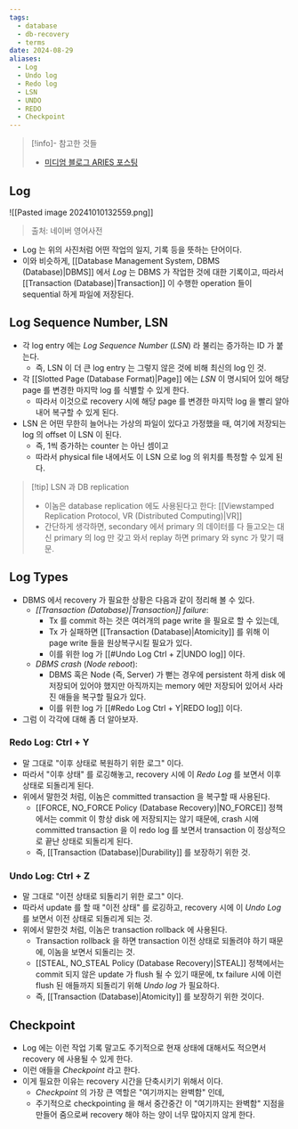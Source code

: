 ```yaml
---
tags:
  - database
  - db-recovery
  - terms
date: 2024-08-29
aliases:
  - Log
  - Undo log
  - Redo log
  - LSN
  - UNDO
  - REDO
  - Checkpoint
---
```

> [!info]- 참고한 것들
> - [미디엄 블로그 ARIES 포스팅](https://medium.com/@vikas.singh_67409/algorithms-for-recovery-and-isolation-exploiting-semantics-aries-d904765fb9b8)

## Log

![[Pasted image 20241010132559.png]]
> 출처: 네이버 영어사전

- Log 는 위의 사진처럼 어떤 작업의 일지, 기록 등을 뜻하는 단어이다.
- 이와 비슷하게, [[Database Management System, DBMS (Database)|DBMS]] 에서 *Log* 는 DBMS 가 작업한 것에 대한 기록이고, 따라서 [[Transaction (Database)|Transaction]] 이 수행한 operation 들이 sequential 하게 파일에 저장된다.

## Log Sequence Number, LSN

- 각 log entry 에는 *Log Sequence Number* (*LSN*) 라 불리는 증가하는 ID 가 붙는다.
	- 즉, LSN 이 더 큰 log entry 는 그렇지 않은 것에 비해 최신의 log 인 것.
- 각 [[Slotted Page (Database Format)|Page]] 에는 *LSN* 이 명시되어 있어 해당 page 를 변경한 마지막 log 를 식별할 수 있게 한다.
	- 따라서 이것으로 recovery 시에 해당 page 를 변경한 마지막 log 을 빨리 알아내어 복구할 수 있게 된다.
- LSN 은 어떤 무한히 늘어나는 가상의 파일이 있다고 가정했을 때, 여기에 저장되는 log 의 offset 이 LSN 이 된다.
	- 즉, 1씩 증가하는 counter 는 아닌 셈이고
	- 따라서 physical file 내에서도 이 LSN 으로 log 의 위치를 특정할 수 있게 된다.

> [!tip] LSN 과 DB replication
> - 이놈은 database replication 에도 사용된다고 한다: [[Viewstamped Replication Protocol, VR (Distributed Computing)|VR]]
> - 간단하게 생각하면, secondary 에서 primary 의 데이터를 다 들고오는 대신 primary 의 log 만 갖고 와서 replay 하면 primary 와 sync 가 맞기 때문.

## Log Types

- DBMS 에서 recovery 가 필요한 상황은 다음과 같이 정리해 볼 수 있다.
	- *[[Transaction (Database)|Transaction]] failure*:
		- Tx 를 commit 하는 것은 여러개의 page write 을 필요로 할 수 있는데,
		- Tx 가 실패하면 [[Transaction (Database)|Atomicity]] 를 위해 이 page write 들을 원상복구시킬 필요가 있다.
		- 이를 위한 log 가 [[#Undo Log Ctrl + Z|UNDO log]] 이다.
	- *DBMS crash* (*Node reboot*):
		- DBMS 혹은 Node (즉, Server) 가 뻗는 경우에 persistent 하게 disk 에 저장되어 있어야 했지만 아직까지는 memory 에만 저장되어 있어서 사라진 애들을 복구할 필요가 있다.
		- 이를 위한 log 가 [[#Redo Log Ctrl + Y|REDO log]] 이다.
- 그럼 이 각각에 대해 좀 더 알아보자.

### Redo Log: Ctrl + Y

- 말 그대로 "이후 상태로 복원하기 위한 로그" 이다.
- 따라서 "이후 상태" 를 로깅해놓고, recovery 시에 이 *Redo Log* 를 보면서 이후 상태로 되돌리게 된다.
- 위에서 말한것 처럼, 이놈은 committed transaction 을 복구할 때 사용된다.
	- [[FORCE, NO_FORCE Policy (Database Recovery)|NO_FORCE]] 정책에서는 commit 이 항상 disk 에 저장되지는 않기 때문에, crash 시에 committed transaction 을 이 redo log 를 보면서 transaction 이 정상적으로 끝난 상태로 되돌리게 된다.
	- 즉, [[Transaction (Database)|Durability]] 를 보장하기 위한 것.

### Undo Log: Ctrl + Z

- 말 그대로 "이전 상태로 되돌리기 위한 로그" 이다.
- 따라서 update 를 할 때 "이전 상태" 를 로깅하고, recovery 시에 이 *Undo Log* 를 보면서 이전 상태로 되돌리게 되는 것.
- 위에서 말한것 처럼, 이놈은 transaction rollback 에 사용된다.
	- Transaction rollback 을 하면 transaction 이전 상태로 되돌려야 하기 때문에, 이놈을 보면서 되돌리는 것.
	- [[STEAL, NO_STEAL Policy (Database Recovery)|STEAL]] 정책에서는 commit 되지 않은 update 가 flush 될 수 있기 때문에, tx failure 시에 이런 flush 된 애들까지 되돌리기 위해 *Undo log* 가 필요하다.
	- 즉, [[Transaction (Database)|Atomicity]] 를 보장하기 위한 것이다.

## Checkpoint

- Log 에는 이런 작업 기록 말고도 주기적으로 현재 상태에 대해서도 적으면서 recovery 에 사용될 수 있게 한다.
- 이런 애들을 *Checkpoint* 라고 한다.
- 이게 필요한 이유는 recovery 시간을 단축시키기 위해서 이다.
	- *Checkpoint* 의 가장 큰 역할은 "여기까지는 완벽함" 인데,
	- 주기적으로 checkpointing 을 해서 중간중간 이 "여기까지는 완벽함" 지점을 만들어 줌으로써 recovery 해야 하는 양이 너무 많아지지 않게 한다.